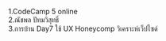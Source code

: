 1.CodeCamp 5 online<br/>
2.ณัชพล ปัทมวิสุทธิ์<br/>
3.การบ้าน Day7 ใช้ UX Honeycomp วิเคราะห์เว็ปไซด์
 

